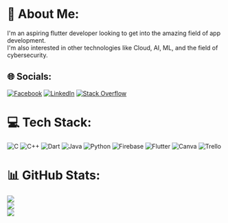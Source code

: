 # 💫 About Me:
I'm an aspiring flutter developer looking to get into the amazing field of app development.<br>I'm also interested in other technologies like Cloud, AI, ML, and the field of cybersecurity.


## 🌐 Socials:
[![Facebook](https://img.shields.io/badge/Facebook-%231877F2.svg?logo=Facebook&logoColor=white)](https://facebook.com/khaledhassan204) [![LinkedIn](https://img.shields.io/badge/LinkedIn-%230077B5.svg?logo=linkedin&logoColor=white)](https://linkedin.com/in/khaled-hassan-6594671a4) [![Stack Overflow](https://img.shields.io/badge/-Stackoverflow-FE7A16?logo=stack-overflow&logoColor=white)](https://stackoverflow.com/users/12905036) 

# 💻 Tech Stack:
![C](https://img.shields.io/badge/c-%2300599C.svg?style=for-the-badge&logo=c&logoColor=white) ![C++](https://img.shields.io/badge/c++-%2300599C.svg?style=for-the-badge&logo=c%2B%2B&logoColor=white) ![Dart](https://img.shields.io/badge/dart-%230175C2.svg?style=for-the-badge&logo=dart&logoColor=white) ![Java](https://img.shields.io/badge/java-%23ED8B00.svg?style=for-the-badge&logo=java&logoColor=white) ![Python](https://img.shields.io/badge/python-3670A0?style=for-the-badge&logo=python&logoColor=ffdd54) ![Firebase](https://img.shields.io/badge/firebase-%23039BE5.svg?style=for-the-badge&logo=firebase) ![Flutter](https://img.shields.io/badge/Flutter-%2302569B.svg?style=for-the-badge&logo=Flutter&logoColor=white) ![Canva](https://img.shields.io/badge/Canva-%2300C4CC.svg?style=for-the-badge&logo=Canva&logoColor=white) ![Trello](https://img.shields.io/badge/Trello-%23026AA7.svg?style=for-the-badge&logo=Trello&logoColor=white)
# 📊 GitHub Stats:
![](https://github-readme-stats.vercel.app/api?username=khaledhassann&theme=dark&hide_border=false&include_all_commits=false&count_private=false)<br/>
![](https://github-readme-streak-stats.herokuapp.com/?user=khaledhassann&theme=dark&hide_border=false)<br/>
![](https://github-readme-stats.vercel.app/api/top-langs/?username=khaledhassann&theme=dark&hide_border=false&include_all_commits=false&count_private=false&layout=compact)

<!-- Proudly created with GPRM ( https://gprm.itsvg.in ) -->
